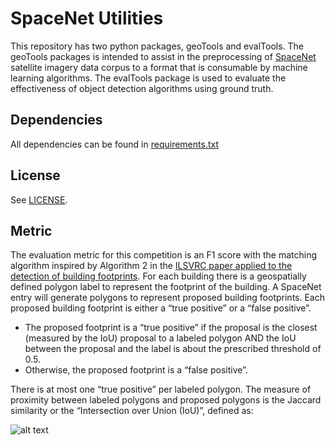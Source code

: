 # SpaceNet Utilities

This repository has two python packages, geoTools and evalTools. The geoTools packages is intended to assist in the preprocessing of [SpaceNet](https://aws.amazon.com/public-data-sets/spacenet/) satellite imagery data corpus to a format that is consumable by machine learning algorithms. The evalTools package is used to evaluate the effectiveness of object detection algorithms using ground truth.

## Dependencies
All dependencies can be found in [requirements.txt](./python/requirements.txt)

## License
See [LICENSE](./LICENSE).

## Metric
The evaluation metric for this competition is an F1 score with the matching algorithm inspired by Algorithm 2 in the [ILSVRC paper applied to the detection of building footprints](https://arxiv.org/pdf/1409.0575v3.pdf). For each building there is a geospatially defined polygon label to represent the footprint of the building. A SpaceNet entry will generate polygons to represent proposed building footprints.  Each proposed building footprint is either a “true positive” or a “false positive”.

* The proposed footprint is a “true positive” if the proposal is the closest (measured by the IoU) proposal to a labeled polygon AND the IoU between the proposal and the label is about the prescribed threshold of 0.5.
* Otherwise, the proposed footprint is a “false positive”.

There is at most one “true positive” per labeled polygon.
The measure of proximity between labeled polygons and proposed polygons is the Jaccard similarity or the “Intersection over Union (IoU)”, defined as:

![alt text](https://github.com/SpaceNetChallenge/utilities/blob/master/LICENSE/conent/IoU.jpg "IoU")
